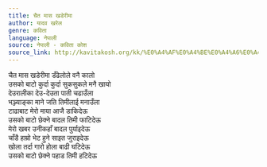 ```yaml
---
title: चैत मास खडेरीमा
author: यादव खरेल
genre: कविता
language: नेपाली
source: नेपाली - कविता कोश
source_link: http://kavitakosh.org/kk/%E0%A4%AF%E0%A4%BE%E0%A4%A6%E0%A4%B5_%E0%A4%96%E0%A4%B0%E0%A5%87%E0%A4%B2
---
```


चैत मास खडेरीमा डँढेलोले वनै कालो  
उसको बाटो कुर्दा कुर्दा सुकसुकले मनै खायो  
देउरालीका देउ-देउता पाती चढाउँला  
भञ्ज्याङ्का माने जति तिमीलाई मनाउँला  
टाढाबाट मेरो माया आजै डाकिदेऊ  
उसको बाटो छेक्ने बादल तिमी फाटिदेऊ  
मेरो खबर उनीकहाँ बादल पुर्याइदेऊ  
चाँडै हाम्रो भेट हुने साइत जुराइदेऊ  
खोला तर्दा गारो होला बाढी घटिदेऊ  
उसको बाटो छेक्ने पहाड तिमी हटिदेऊ
